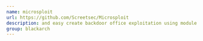 ```yaml
---
name: microsploit
url: https://github.com/Screetsec/Microsploit
description: and easy create backdoor office exploitation using module metasploit packet, Microsoft Office, Open Office, Macro attack, Buffer Overflow. URL : https://github.com/Screetsec/Microsploit Groups : blackarch blackarch-backdoor
group: blackarch
---
```

